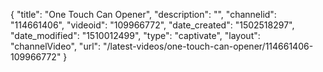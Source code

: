 {
    "title": "One Touch Can Opener",
    "description": "",
    "channelid": "114661406",
    "videoid": "109966772",
    "date_created": "1502518297",
    "date_modified": "1510012499",
    "type": "captivate",
    "layout": "channelVideo",
    "url": "\/latest-videos\/one-touch-can-opener\/114661406-109966772"
}